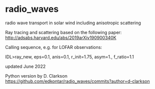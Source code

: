 # radio_waves
radio wave transport in solar wind including anisotropic scattering 

Ray tracing and scattering based on the following paper:
http://adsabs.harvard.edu/abs/2019arXiv190900340K

Calling sequence, e.g. for LOFAR observations:

IDL>ray_new, eps=0.1, anis=0.1, r_init=1.75, asym=1., f_ratio=1.1

updated June 2022

Python version by D. Clarkson https://github.com/edkontar/radio_waves/commits?author=d-clarkson



